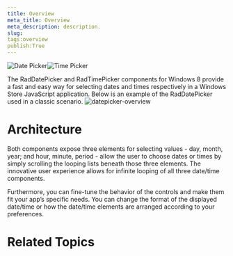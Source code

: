 ```yaml
---
title: Overview
meta_title: Overview
meta_description: description.
slug: 
tags:overview
publish:True
---
```

![Date Picker](../Media/Controls\DatePicker\DatePicker.png)![Time Picker](../Media/Controls\TimePicker\TimePicker.png)

The RadDatePicker and RadTimePicker components for Windows 8 provide a fast and easy way
        for selecting dates and times respectively in a Windows Store JavaScript application. Below is an example 
        of the RadDatePicker used in a classic scenario.
      ![datepicker-overview](../Media/Controls\DatePicker\datepicker-overview.png)

# Architecture

Both components expose three elements for selecting values
          - day, month, year; and hour, minute, period - allow the user
          to choose dates or times by simply scrolling the looping lists beneath those three elements.
          The innovative user experience allows for infinite looping of all three date/time components.
        

Furthermore, you can fine-tune the behavior of the controls and make them fit your app’s specific needs. 
          You can change the format of the displayed date/time or how the date/time elements 
          are arranged according to your preferences.
        

# Related Topics
